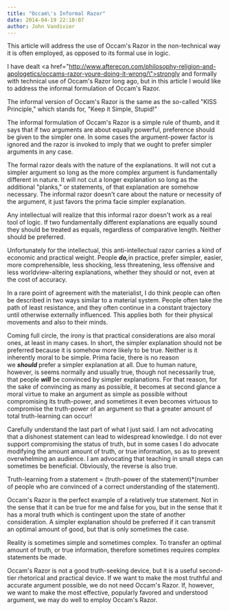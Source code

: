 ```yaml
---
title: "Occam\'s Informal Razor"
date: 2014-04-19 22:10:07
author: John Vandivier
---
```




This article will address the use of Occam's Razor in the non-technical way it is often employed, as opposed to its formal use in logic.

I have dealt <a href=\"http://www.afterecon.com/philosophy-religion-and-apologetics/occams-razor-youre-doing-it-wrong/\">strongly and formally with technical use of Occam's Razor long ago</a>, but in this article I would like to address the informal formulation of Occam's Razor.

The informal version of Occam's Razor is the same as the so-called \"KISS Principle,\" which stands for, \"Keep it Simple, Stupid!\"

The informal formulation of Occam's Razor is a simple rule of thumb, and it says that if two arguments are about equally powerful, preference should be given to the simpler one. In some cases the argument-power factor is ignored and the razor is invoked to imply that we ought to prefer simpler arguments in any case.

The formal razor deals with the nature of the explanations. It will not cut a simpler argument so long as the more complex argument is fundamentally different in nature. It will not cut a longer explanation so long as the additional \"planks,\" or statements, of that explanation are somehow necessary. The informal razor doesn't care about the nature or necessity of the argument, it just favors the prima facie simpler explanation.

Any intellectual will realize that this informal razor doesn't work as a real tool of logic. If two fundamentally different explanations are equally sound they should be treated as equals, regardless of comparative length. Neither should be preferred.

Unfortunately for the intellectual, this anti-intellectual razor carries a kind of economic and practical weight. People <em><strong>do,</strong></em>in practice,<strong> </strong>prefer simpler, easier, more comprehensible, less shocking, less threatening, less offensive and less worldview-altering explanations, whether they should or not, even at the cost of accuracy.

In a rare point of agreement with the materialist, I do think people can often be described in two ways similar to a material system. People often take the path of least resistance, and they often continue in a constant trajectory until otherwise externally influenced. This applies both  for their physical movements and also to their minds.

Coming full circle, the irony is that practical considerations are also moral ones, at least in many cases. In short, the simpler explanation should not be preferred because it is somehow more likely to be true. Neither is it inherently moral to be simple. Prima facie, there is no reason we <em><strong>should</strong></em><strong> </strong>prefer a simpler explanation at all. Due to human nature, however, is seems normally and usually true, though not necessarily true, that people <em><strong>will</strong> </em>be convinced by simpler explanations. For that reason, for the sake of convincing as many as possible, it becomes at second glance a moral virtue to make an argument as simple as possible without compromising its truth-power, and sometimes it even becomes virtuous to compromise the truth-power of an argument so that a greater amount of total truth-learning can occur!

Carefully understand the last part of what I just said. I am not advocating that a dishonest statement can lead to widespread knowledge. I do not ever support compromising the status of truth, but in some cases I do advocate modifying the amount amount of truth, or true information, so as to prevent overwhelming an audience. I am advocating that teaching in small steps can sometimes be beneficial. Obviously, the reverse is also true.

Truth-learning from a statement = (truth-power of the statement)*(number of people who are convinced of a correct understanding of the statement).

Occam's Razor is the perfect example of a relatively true statement. Not in the sense that it can be true for me and false for you, but in the sense that it has a moral truth which is contingent upon the state of another consideration. A simpler explanation should be preferred if it can transmit an optimal amount of good, but that is only sometimes the case.

Reality is sometimes simple and sometimes complex. To transfer an optimal amount of truth, or true information, therefore sometimes requires complex statements be made.

Occam's Razor is not a good truth-seeking device, but it is a useful second-tier rhetorical and practical device. If we want to make the most truthful and accurate argument possible, we do not need Occam's Razor. If, however, we want to make the most effective, popularly favored and understood argument, we may do well to employ Occam's Razor.